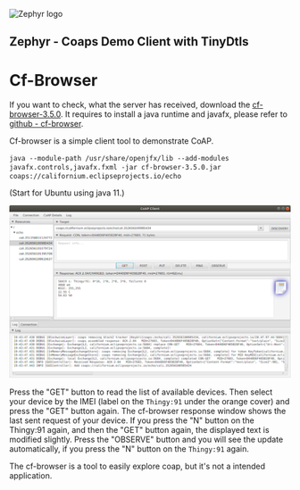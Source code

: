 ![Zephyr logo](https://github.com/zephyrproject-rtos/zephyr/raw/main/doc/_static/images/kite.png)

## Zephyr - Coaps Demo Client with TinyDtls

# Cf-Browser

If you want to check, what the server has received, download the [cf-browser-3.5.0](https://repo.eclipse.org/content/repositories/californium-releases/org/eclipse/californium/cf-browser/3.5.0/cf-browser-3.5.0.jar). It requires to install a java runtime and javafx, please refer to [github - cf-browser](https://github.com/eclipse/californium.tools/tree/main/cf-browser).

Cf-browser is a simple client tool to demonstrate CoAP.

```
java --module-path /usr/share/openjfx/lib --add-modules javafx.controls,javafx.fxml -jar cf-browser-3.5.0.jar coaps://californium.eclipseprojects.io/echo
```

(Start for Ubuntu using java 11.)

![cf-browser](./docu_images/cf-browser.png)

Press the "GET" button to read the list of available devices. Then select your device by the IMEI (label on the `Thingy:91` under the orange cover) and press the "GET" button again. The cf-browser response window shows the last sent request of your device.
If you press the "N" button on the Thingy:91 again, and then the "GET" button again, the displayed text is modified slightly. Press the "OBSERVE" button and you will see the update automatically, if you press the "N" button on the `Thingy:91` again.

The cf-browser is a tool to easily explore coap, but it's not a intended application.